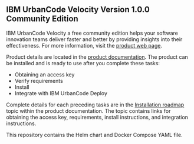 ## IBM UrbanCode Velocity Version 1.0.0 Community Edition

IBM UrbanCode Velocity a free community edition helps your software innovation teams deliver faster and better by providing insights into their effectiveness.  For more information, visit the [product web page](https://developer.ibm.com/urbancode/products/urbancode-velocity).

Product details are located in the [product documentation](https://www.ibm.com/support/knowledgecenter/SSCKX6_1.0.0/com.ibm.uvelocity.doc/ucv_version_welcome.html). The product can be installed and is ready to use after you complete these tasks:
- Obtaining an access key 
- Verify requirements
- Install 
- Integrate with IBM UrbanCode Deploy

Complete details for each preceding tasks are in the [Installation roadmap](https://www.ibm.com/support/knowledgecenter/SSCKX6_1.0.0/com.ibm.insights.doc/topics/c_install_roadmap.html)  topic within the product documentation. The topic contains links for obtaining the access key, requirements, install instructions, and integration instructions.

This repository contains the Helm chart and Docker Compose YAML file.
